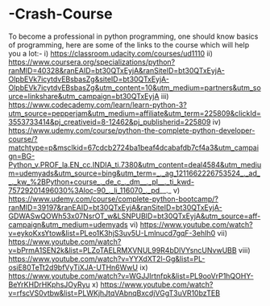 # -Crash-Course
To become a professional in python programming, one should know basics of programming, here are some of the links to the course which will help you a lot:-
i) https://classroom.udacity.com/courses/ud1110
ii) https://www.coursera.org/specializations/python?ranMID=40328&ranEAID=bt30QTxEyjA&ranSiteID=bt30QTxEyjA-OlpbEVk7icytdvEBsbasZg&siteID=bt30QTxEyjA-OlpbEVk7icytdvEBsbasZg&utm_content=10&utm_medium=partners&utm_source=linkshare&utm_campaign=bt30QTxEyjA
iii) https://www.codecademy.com/learn/learn-python-3?utm_source=pepperjam&utm_medium=affiliate&utm_term=225809&clickId=3553733414&pj_creativeid=8-12462&pj_publisherid=225809
iv) https://www.udemy.com/course/python-the-complete-python-developer-course/?matchtype=p&msclkid=67cdcb2724ba1beaf4dcabafdb7cf4a3&utm_campaign=BG-Python_v.PROF_la.EN_cc.INDIA_ti.7380&utm_content=deal4584&utm_medium=udemyads&utm_source=bing&utm_term=_._ag_1211662226753524_._ad__._kw_%2BPython+course_._de_c_._dm__._pl__._ti_kwd-75729201496030%3Aloc-90_._li_116070_._pd__._
v) https://www.udemy.com/course/complete-python-bootcamp/?ranMID=39197&ranEAID=bt30QTxEyjA&ranSiteID=bt30QTxEyjA-GDWASwQOWh53x07NsrOT_w&LSNPUBID=bt30QTxEyjA&utm_source=aff-campaign&utm_medium=udemyads
vi) https://www.youtube.com/watch?v=eykoKxsYtow&list=PLeo1K3hjS3uv5U-Lmlnucd7gqF-3ehIh0
vii) https://www.youtube.com/watch?v=bPrmA1SEN2k&list=PLZoTAELRMXVNUL99R4bDlVYsncUNvwUBB
viii) https://www.youtube.com/watch?v=YYXdXT2l-Gg&list=PL-osiE80TeTt2d9bfVyTiXJA-UTHn6WwU
ix) https://www.youtube.com/watch?v=WGJJIrtnfpk&list=PL9ooVrP1hQOHY-BeYrKHDrHKphsJOyRyu
x) https://www.youtube.com/watch?v=rfscVS0vtbw&list=PLWKjhJtqVAbnqBxcdjVGgT3uVR10bzTEB

